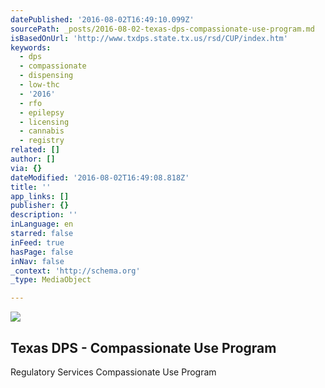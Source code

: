 ```yaml
---
datePublished: '2016-08-02T16:49:10.099Z'
sourcePath: _posts/2016-08-02-texas-dps-compassionate-use-program.md
isBasedOnUrl: 'http://www.txdps.state.tx.us/rsd/CUP/index.htm'
keywords:
  - dps
  - compassionate
  - dispensing
  - low-thc
  - '2016'
  - rfo
  - epilepsy
  - licensing
  - cannabis
  - registry
related: []
author: []
via: {}
dateModified: '2016-08-02T16:49:08.818Z'
title: ''
app_links: []
publisher: {}
description: ''
inLanguage: en
starred: false
inFeed: true
hasPage: false
inNav: false
_context: 'http://schema.org'
_type: MediaObject

---
```

![](https://the-grid-user-content.s3-us-west-2.amazonaws.com/f512135c-7c44-49e3-9c84-a5c06f2aae20.jpg)

<article style=""><h1>Texas DPS - Compassionate Use Program</h1><p>Regulatory Services Compassionate Use Program</p></article>